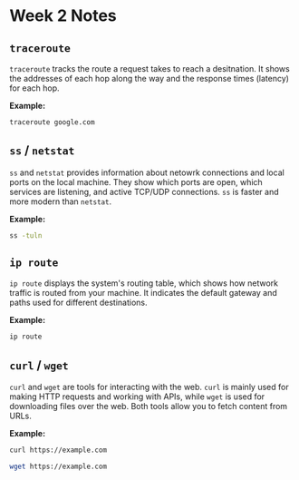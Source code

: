 # Week 2 Notes

## `traceroute`
`traceroute` tracks the route a request takes to reach a desitnation. It shows the addresses of each hop along the way and the response times (latency) for each hop.

**Example:**
```bash
traceroute google.com
```

## `ss` / `netstat`

`ss` and `netstat` provides information about netowrk connections and local ports on the local machine. They show which ports are open, which services are listening, and active TCP/UDP connections. `ss` is faster and more modern than `netstat`.

**Example:**
```bash
ss -tuln
```

## `ip route`

`ip route` displays the system's routing table, which shows how network traffic is routed from your machine. It indicates the default gateway and paths used for different destinations.

**Example:**
```bash
ip route
```

## `curl` /  `wget`

`curl` and `wget` are tools for interacting with the web. `curl` is mainly used for making HTTP requests and working with APIs, while `wget` is used for downloading files over the web. Both tools allow you to fetch content from URLs.

**Example:**
```bash
curl https://example.com
```

```bash
wget https://example.com
```

